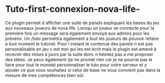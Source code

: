 # Tuto-first-connexion-nova-life-
Ce plugin permet d afficher une suite de panels expliquant les bases du jeu aux nouveaux joueurs de nova life. Lorsqu un joueur se connecte pour la première fois un message sera également envoyé aux admins pour les prévenir. Un /tuto permettra également a tout les joueurs de pouvoir refaire a tout moment le tutoriel. Pour l instant le contenue des panels n est pas personalisable en jeu c est moi qui les est écrit mais le plugin est amené à recevoir des mises à jours par la suite donc n hésitez pas a me proposer des idées.
Je peux également (je ne promet rien car je ne pourrai pas le faire pour tout le monde) personnaliser le tuto pour votre serveur et y ajouter ce que vous souhaitez si celui de base ne vous convient pas dans la mesure de mes compétences bien sûr.
